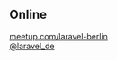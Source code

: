 ## Online

[meetup.com/laravel-berlin](http://www.meetup.com/laravel-berlin)  
[@laravel_de](http://twitter.com/laravel_de)
